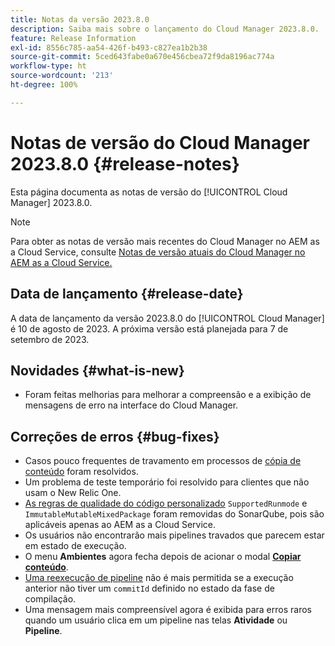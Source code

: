 ```yaml
---
title: Notas da versão 2023.8.0
description: Saiba mais sobre o lançamento do Cloud Manager 2023.8.0.
feature: Release Information
exl-id: 8556c785-aa54-426f-b493-c827ea1b2b38
source-git-commit: 5ced643fabe0a670e456cbea72f9da8196ac774a
workflow-type: ht
source-wordcount: '213'
ht-degree: 100%

---
```


# Notas de versão do Cloud Manager 2023.8.0 {#release-notes}

Esta página documenta as notas de versão do [!UICONTROL Cloud Manager] 2023.8.0.

>[!NOTE]
>
>Para obter as notas de versão mais recentes do Cloud Manager no AEM as a Cloud Service, consulte [Notas de versão atuais do Cloud Manager no AEM as a Cloud Service.](https://experienceleague.adobe.com/pt-br/docs/experience-manager-cloud-service/content/release-notes/cloud-manager/current)

## Data de lançamento {#release-date}

A data de lançamento da versão 2023.8.0 do [!UICONTROL Cloud Manager] é 10 de agosto de 2023. A próxima versão está planejada para 7 de setembro de 2023.

## Novidades {#what-is-new}

* Foram feitas melhorias para melhorar a compreensão e a exibição de mensagens de erro na interface do Cloud Manager.

## Correções de erros {#bug-fixes}

* Casos pouco frequentes de travamento em processos de [cópia de conteúdo](/help/using/content-copy.md) foram resolvidos.
* Um problema de teste temporário foi resolvido para clientes que não usam o New Relic One.
* [As regras de qualidade do código personalizado](/help/using/custom-code-quality-rules.md) `SupportedRunmode` e `ImmutableMutableMixedPackage` foram removidas do SonarQube, pois são aplicáveis apenas ao AEM as a Cloud Service.
* Os usuários não encontrarão mais pipelines travados que parecem estar em estado de execução.
* O menu **Ambientes** agora fecha depois de acionar o modal **[Copiar conteúdo](/help/using/content-copy.md)**.
* [Uma reexecução de pipeline](/help/using/code-deployment.md#reexecute-deployment) não é mais permitida se a execução anterior não tiver um `commitId` definido no estado da fase de compilação.
* Uma mensagem mais compreensível agora é exibida para erros raros quando um usuário clica em um pipeline nas telas **Atividade** ou **Pipeline**.
